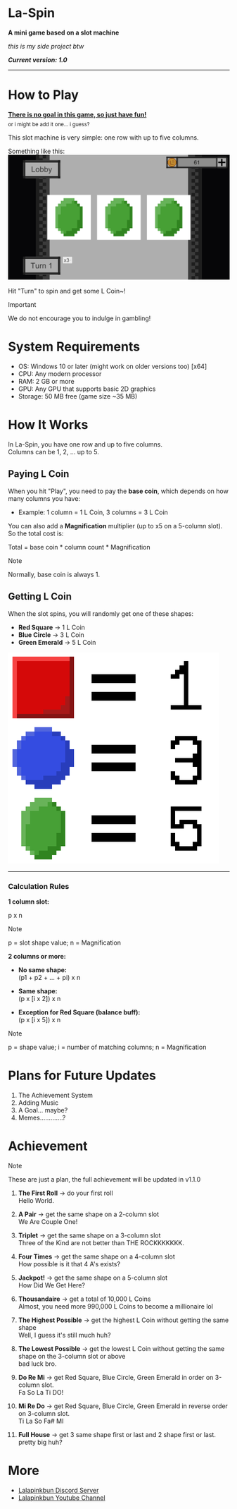 # La-Spin

**A mini game based on a slot machine**

*this is my side project btw*

***Current version: 1.0***

---

# How to Play
<ins><b>There is no goal in this game, so just have fun!</b></ins><br/>
<sub>or i might be add it one... i guess?</sub>

This slot machine is very simple: one row with up to five columns.

Something like this:  
![A Screenshot of the game… but somehow you can't really see it](pic/pic1.png)

Hit "Turn" to spin and get some L Coin~!

> [!IMPORTANT]
> We do not encourage you to indulge in gambling!

# System Requirements

- OS: Windows 10 or later (might work on older versions too) [x64]
- CPU: Any modern processor  
- RAM: 2 GB or more  
- GPU: Any GPU that supports basic 2D graphics  
- Storage: 50 MB free (game size ~35 MB)  

# How It Works

In La-Spin, you have one row and up to five columns.  
Columns can be 1, 2, … up to 5.

## Paying L Coin
When you hit "Play", you need to pay the **base coin**, which depends on how many columns you have:  
- Example: 1 column = 1 L Coin, 3 columns = 3 L Coin  

You can also add a **Magnification** multiplier (up to x5 on a 5-column slot).  
So the total cost is:

Total = base coin * column count * Magnification

> [!NOTE]
> Normally, base coin is always 1.

## Getting L Coin
When the slot spins, you will randomly get one of these shapes:

- **Red Square** → 1 L Coin  
- **Blue Circle** → 3 L Coin  
- **Green Emerald** → 5 L Coin  

![A Screenshot of the point but somehow you can't really see it](pic/point.png)

---

### Calculation Rules

**1 column slot:**  

p x n

> [!NOTE]
> p = slot shape value; n = Magnification

**2 columns or more:**  

- **No same shape:**<br/>
(p1 + p2 + … + pi) x n

- **Same shape:**<br/>
(p x [i x 2]) x n

- **Exception for Red Square (balance buff):**<br/>
(p x [i x 5]) x n

> [!NOTE]
> p = shape value; i = number of matching columns; n = Magnification

# Plans for Future Updates

1. The Achievement System
2. Adding Music
3. A Goal… maybe?
4. Memes.............?

# Achievement

> [!NOTE]
> These are just a plan, the full achievement will be updated in v1.1.0

1. **The First Roll** → do your first roll  
Hello World.

2. **A Pair** → get the same shape on a 2-column slot  
We Are Couple One!

3. **Triplet** → get the same shape on a 3-column slot  
Three of the Kind are not better than THE ROCKKKKKKK.

4. **Four Times** → get the same shape on a 4-column slot  
How possible is it that 4 A's exists?

5. **Jackpot!** → get the same shape on a 5-column slot  
How Did We Get Here?

6. **Thousandaire** → get a total of 10,000 L Coins  
Almost, you need more 990,000 L Coins to become a millionaire lol

7. **The Highest Possible** → get the highest L Coin without getting the same shape  
Well, I guess it's still much huh?

8. **The Lowest Possible** -> get the lowest L Coin without getting the same shape on the 3-column slot or above  
bad luck bro.

9. **Do Re Mi** -> get Red Square, Blue Circle, Green Emerald in order on 3-column slot.  
Fa So La Ti DO!

10. **Mi Re Do** -> get Red Square, Blue Circle, Green Emerald in reverse order on 3-column slot.  
Ti La So Fa# MI

11. **Full House** -> get 3 same shape first or last and 2 shape first or last.  
pretty big huh?

# More
- [Lalapinkbun Discord Server](https://discord.gg/EFTQ4sb7YD)
- [Lalapinkbun Youtube Channel](https://www.youtube.com/@lalapinkbun)
